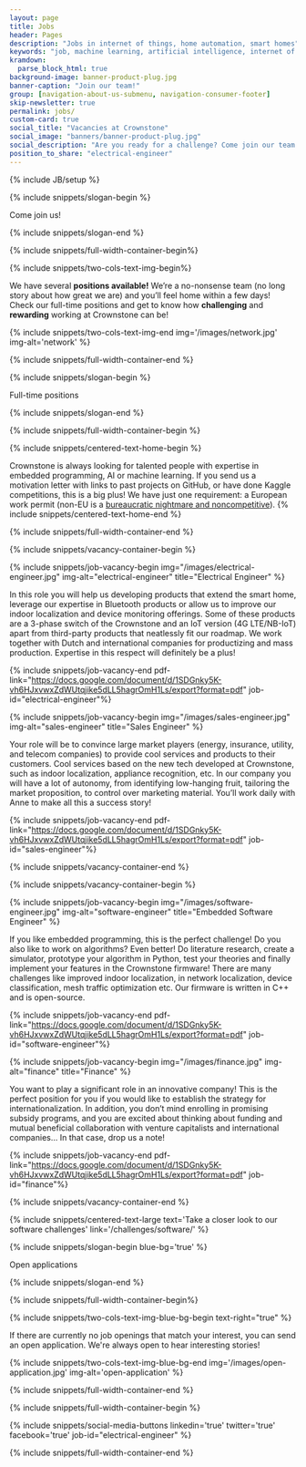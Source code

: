 ```yaml
---
layout: page
title: Jobs
header: Pages
description: "Jobs in internet of things, home automation, smart homes"
keywords: "job, machine learning, artificial intelligence, internet of things, home automation, smart homes"
kramdown: 
  parse_block_html: true
background-image: banner-product-plug.jpg
banner-caption: "Join our team!"
group: [navigation-about-us-submenu, navigation-consumer-footer]
skip-newsletter: true
permalink: jobs/
custom-card: true
social_title: "Vacancies at Crownstone"
social_image: "banners/banner-product-plug.jpg"
social_description: "Are you ready for a challenge? Come join our team as Electrical Engineer! We are looking forward to welcome you in our team!"
position_to_share: "electrical-engineer" 
---
```

{% include JB/setup %}


{% include snippets/slogan-begin %}

Come join us!

{% include snippets/slogan-end %}


{% include snippets/full-width-container-begin%}

{% include snippets/two-cols-text-img-begin%}

We have several **positions available!** We’re a no-nonsense team (no long story about how great we are) and you’ll feel home within a few days! 
Check our full-time positions and get to know how **challenging** and **rewarding** working at Crownstone can be!

{% include snippets/two-cols-text-img-end img='/images/network.jpg' img-alt='network' %}

{% include snippets/full-width-container-end %}


{% include snippets/slogan-begin %}

Full-time positions

{% include snippets/slogan-end %}


{% include snippets/full-width-container-begin %}

{% include snippets/centered-text-home-begin %}

Crownstone is always looking for talented people with expertise in embedded programming, AI or machine learning. If you send us a motivation letter with links to past projects on GitHub, or have done Kaggle competitions, this is a big plus! We have just one requirement: a European work permit (non-EU is a [bureaucratic nightmare and noncompetitive](https://expatlaw.nl/dutch-highly-skilled-migrant)).
{% include snippets/centered-text-home-end %}

{% include snippets/full-width-container-end %}


{% include snippets/vacancy-container-begin %}

{% include snippets/job-vacancy-begin img="/images/electrical-engineer.jpg" img-alt="electrical-engineer" title="Electrical Engineer" %}

In this role you will help us developing products that extend the smart home, leverage our expertise in Bluetooth products or allow us to improve our indoor localization and device monitoring offerings. 
Some of these products are a 3-phase switch of the Crownstone and an IoT version (4G LTE/NB-IoT) apart from third-party products that neatlessly fit our roadmap. 
We work together with Dutch and international companies for productizing and mass production. Expertise in this respect will definitely be a plus!

{% include snippets/job-vacancy-end pdf-link="https://docs.google.com/document/d/1SDGnky5K-vh6HJxvwxZdWUtqjike5dLL5hagrOmH1Ls/export?format=pdf" job-id="electrical-engineer"%}


{% include snippets/job-vacancy-begin img="/images/sales-engineer.jpg" img-alt="sales-engineer" title="Sales Engineer" %}

Your role will be to convince large market players (energy, insurance, utility, and telecom companies) to provide cool services and products to their customers. 
Cool services based on the new tech developed at Crownstone, such as indoor localization, appliance recognition, etc. 
In our company you will have a lot of autonomy, from identifying low-hanging fruit, tailoring the market proposition, to control over marketing material. 
You’ll work daily with Anne to make all this a success story!

{% include snippets/job-vacancy-end pdf-link="https://docs.google.com/document/d/1SDGnky5K-vh6HJxvwxZdWUtqjike5dLL5hagrOmH1Ls/export?format=pdf" job-id="sales-engineer"%}


{% include snippets/vacancy-container-end %}



{% include snippets/vacancy-container-begin %}

{% include snippets/job-vacancy-begin img="/images/software-engineer.jpg" img-alt="software-engineer" title="Embedded Software Engineer" %}

If you like embedded programming, this is the perfect challenge! Do you also like to work on algorithms? Even better! 
Do literature research, create a simulator, prototype your algorithm in Python, test your theories and finally implement your features in the Crownstone firmware! 
There are many challenges like improved indoor localization, in network localization, device classification, mesh traffic optimization etc. Our firmware is written in C++ and is open-source. 

{% include snippets/job-vacancy-end pdf-link="https://docs.google.com/document/d/1SDGnky5K-vh6HJxvwxZdWUtqjike5dLL5hagrOmH1Ls/export?format=pdf" job-id="software-engineer"%}


{% include snippets/job-vacancy-begin img="/images/finance.jpg" img-alt="finance" title="Finance" %}

You want to play a significant role in an innovative company! This is the perfect position for you if you would like to establish the strategy for internationalization. 
In addition, you don’t mind enrolling in promising subsidy programs, and you are excited about thinking about funding and mutual beneficial collaboration with venture capitalists and international companies… 
In that case, drop us a note!

{% include snippets/job-vacancy-end pdf-link="https://docs.google.com/document/d/1SDGnky5K-vh6HJxvwxZdWUtqjike5dLL5hagrOmH1Ls/export?format=pdf" job-id="finance"%}


{% include snippets/vacancy-container-end %}


{% include snippets/centered-text-large text='Take a closer look to our software challenges' link='/challenges/software/' %}


{% include snippets/slogan-begin blue-bg='true' %}

Open applications

{% include snippets/slogan-end %}


{% include snippets/full-width-container-begin%}

{% include snippets/two-cols-text-img-blue-bg-begin text-right="true" %}

If there are currently no job openings that match your interest, you can send an open application. We're always open to hear interesting stories!

{% include snippets/two-cols-text-img-blue-bg-end img='/images/open-application.jpg' img-alt='open-application' %}

{% include snippets/full-width-container-end %}


{% include snippets/full-width-container-begin %}

{% include snippets/social-media-buttons  linkedin='true' twitter='true' facebook='true' job-id="electrical-engineer" %}

{% include snippets/full-width-container-end %}